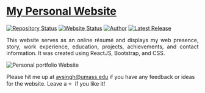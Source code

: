 # <a href="https://www.premneupane.com.np" target="_blank">My Personal Website</a>

[![Repository Status](https://img.shields.io/badge/Repository%20Status-Maintained-dark%20green.svg)](https://github.com/Prem-Neupane/Prem-Neupane.github.io/)
[![Website Status](https://img.shields.io/badge/Website%20Status-Online-green)](https://www.premneupane.com.np)
[![Author](https://img.shields.io/badge/Author-Aditya%20Vikram%20Singh-blue.svg)](https://www.linkedin.com/in/Prem-Neupane/)
[![Latest Release](https://img.shields.io/badge/Latest%20Release-22%20September%202021-yellow.svg)](https://github.com/Prem-Neupane/Prem-Neupane.github.io/commit/master)

 <p align="justify">This website serves as an online résumé and displays my web presence, story, work experience, education, projects, achievements, and contact information. It was created using ReactJS, Bootstrap, and CSS.</p>

![Personal portfolio Website](https://raw.githubusercontent.com/Prem-Neupane/web_portfolio-personal/website-view.webp)

Please hit me up at avsingh@umass.edu if you have any feedback or ideas for the website. Leave a :star: &nbsp;if you like it!
